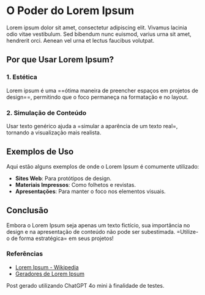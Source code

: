 # O Poder do Lorem Ipsum

Lorem ipsum dolor sit amet, consectetur adipiscing elit. Vivamus lacinia odio vitae vestibulum. Sed bibendum nunc euismod, varius urna sit amet, hendrerit orci. Aenean vel urna et lectus faucibus volutpat. 

## Por que Usar Lorem Ipsum?

### 1. Estética

Lorem ipsum é uma ==ótima maneira de preencher espaços em projetos de design==, permitindo que o foco permaneça na formatação e no layout.

### 2. Simulação de Conteúdo

Usar texto genérico ajuda a =simular a aparência de um texto real=, tornando a visualização mais realista.

## Exemplos de Uso

Aqui estão alguns exemplos de onde o Lorem Ipsum é comumente utilizado:

- **Sites Web**: Para protótipos de design.
- **Materiais Impressos**: Como folhetos e revistas.
- **Apresentações**: Para manter o foco nos elementos visuais.

## Conclusão

Embora o Lorem Ipsum seja apenas um texto fictício, sua importância no design e na apresentação de conteúdo não pode ser subestimada. =Utilize-o de forma estratégica= em seus projetos!

### Referências

- [Lorem Ipsum - Wikipedia](https://pt.wikipedia.org/wiki/Lorem_ipsum)
- [Geradores de Lorem Ipsum](https://www.lipsum.com/)

Post gerado utilizando ChatGPT 4o mini à finalidade de testes.

